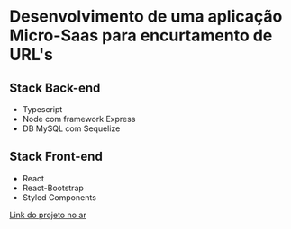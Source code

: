 # Desenvolvimento de uma aplicação Micro-Saas para encurtamento de URL's

## Stack Back-end
- Typescript
- Node com framework Express
- DB MySQL com Sequelize

## Stack Front-end
- React
- React-Bootstrap
- Styled Components

[Link do projeto no ar](http://www.pituapp.site/)